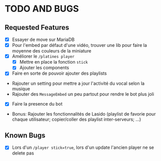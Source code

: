 # TODO AND BUGS

## Requested Features

- [x] Essayer de move sur MariaDB
- [x] Pour l'embed par défaut d'une vidéo, trouver une lib pour faire la moyenne des couleurs de la miniature
- [x] Améliorer le `/platines player`
  - [x] Mettre en place la fonction `stick`
  - [x] Ajouter les components
- [x] Faire en sorte de pouvoir ajouter des playlists
- Rajouter un setting pour mettre a jour l'activité du vocal selon la musique
- Rajouter des `MessageEmbed` un peu partout pour rendre le bot plus joli
- [x] Faire la presence du bot
- Bonus: Rajouter les fonctionnalités de Lasido (playlist de favorie pour chaque utilisateur; copier/coller des playlist inter-serveurs; ...)

## Known Bugs

- [x] Lors d'un `/player stick=true`, lors d'un update l'ancien player ne se delete pas
